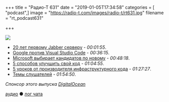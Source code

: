 +++
title = "Радио-Т 631"
date = "2019-01-05T17:34:58"
categories = [ "podcast",]
image = "https://radio-t.com/images/radio-t/rt631.jpg"
filename = "rt_podcast631"

+++

![](https://radio-t.com/images/radio-t/rt631.jpg)

- [20 лет первому Jabber серверу](https://fr.movim.eu/?blog/debacle@movim.eu/happy-birthday-xmpp-20th-anniversary-of-1st-jabber-server-IBmtu8) - *00:01:55*.
- [Google против Visual Studio Code](https://www.geekwire.com/2019/microsoft-declines-back-cmos-statement-majority-google-developers-using-visual-studio-code/) - *00:36:15*.
- [Microsoft выбирает кандидатов по новому](https://www.businessinsider.fr/us/microsoft-new-developer-interview-process-2018-12/) - *00:48:18*.
- [5 способов улучшить свой код](https://dev.to/flippedcoding/5-things-you-can-do-to-write-better-code-2i98) - *01:04:55*.
- [5 уроков от производителя инфраструктурного кода](https://blog.gruntwork.io/5-lessons-learned-from-writing-over-300-000-lines-of-infrastructure-code-36ba7fadeac1?gi=7b1222ca61c) - *01:27:27*.
- [Темы слушателей](https://radio-t.com/p/2019/01/01/prep-631/) - *01:54:50*.

*Спонсор этого выпуска [DigitalOcean](https://www.digitalocean.com)*


[аудио](http://cdn.radio-t.com/rt_podcast631.mp3) ● [лог чата](http://chat.radio-t.com/logs/radio-t-631.html)
<audio src="http://cdn.radio-t.com/rt_podcast631.mp3" preload="none"></audio>